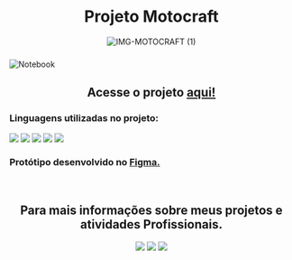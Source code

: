 <h1 align="center" >Projeto Motocraft</h1>

<p align="center">
  <img src="https://github.com/MariaClDev/Projeto-Motocraft/assets/163427241/b45cc362-290e-402f-b982-d993c13ac181" alt="IMG-MOTOCRAFT (1)">

  <h3></h3>
  
  <img src="https://github.com/MariaClDev/Projeto-Motocraft/assets/163427241/7cc961e2-bca3-40d0-bd52-b3d6e073d134" alt="Notebook">
</p>

<h2 align="center" >Acesse o projeto  <a href="https://mariacldev.github.io/Projeto-Motocraft/"> aqui!</a></h2>


<h3>Linguagens utilizadas no projeto:</h3>
<p float="left">
  <img src="https://img.shields.io/badge/HTML5-E34F26?style=for-the-badge&logo=html5&logoColor=white" />
  <img src="https://img.shields.io/badge/CSS3-1572B6?style=for-the-badge&logo=css3&logoColor=white" />
  <img src="https://img.shields.io/badge/JavaScript-F7DF1E?style=for-the-badge&logo=javascript&logoColor=black" />
  <img src="https://img.shields.io/badge/PHP-777BB4?style=for-the-badge&logo=php&logoColor=white" />
  <img src="https://img.shields.io/badge/GIT-E44C30?style=for-the-badge&logo=git&logoColor=white" />
</p>


<h3>Protótipo desenvolvido no <a href="https://www.figma.com/design/Yb9IBH56g7T1hdIyZ3BMNO/Desafios---CodeLab?node-id=1883-2&t=JxUS1sDfvDPH5cov-0">Figma.</a></h3>
<br>
<h2 align="center" >Para mais informações sobre meus projetos e atividades Profissionais.</h2>

<p align="center" float="left">
<img src= "https://img.shields.io/badge/LinkedIn-0077B5?style=for-the-badge&logo=linkedin&logoColor=white" />
<img src= "https://img.shields.io/badge/Gmail-D14836?style=for-the-badge&logo=gmail&logoColor=white" />
<img src="https://img.shields.io/badge/Dribbble-EA4C89?style=for-the-badge&logo=dribbble&logoColor=white" />
</p>

